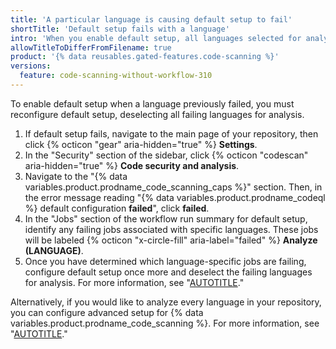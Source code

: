 ```yaml
---
title: 'A particular language is causing default setup to fail'
shortTitle: 'Default setup fails with a language'
intro: 'When you enable default setup, all languages selected for analysis must be successfully analyzed, or the configuration of default setup will fail.'
allowTitleToDifferFromFilename: true
product: '{% data reusables.gated-features.code-scanning %}'
versions:
  feature: code-scanning-without-workflow-310
---
```


To enable default setup when a language previously failed, you must reconfigure default setup, deselecting all failing languages for analysis.

1. If default setup fails, navigate to the main page of your repository, then click {% octicon "gear" aria-hidden="true" %} **Settings**.
1. In the "Security" section of the sidebar, click {% octicon "codescan" aria-hidden="true" %} **Code security and analysis**.
1. Navigate to the "{% data variables.product.prodname_code_scanning_caps %}" section. Then, in the error message reading "{% data variables.product.prodname_codeql %} default configuration **failed**", click **failed**.
1. In the "Jobs" section of the workflow run summary for default setup, identify any failing jobs associated with specific languages. These jobs will be labeled {% octicon "x-circle-fill" aria-label="failed" %} **Analyze (LANGUAGE)**.
1. Once you have determined which language-specific jobs are failing, configure default setup once more and deselect the failing languages for analysis. For more information, see "[AUTOTITLE](/code-security/code-scanning/automatically-scanning-your-code-for-vulnerabilities-and-errors/configuring-default-setup-for-code-scanning)."

  Alternatively, if you would like to analyze every language in your repository, you can configure advanced setup for {% data variables.product.prodname_code_scanning %}. For more information, see "[AUTOTITLE](/code-security/code-scanning/automatically-scanning-your-code-for-vulnerabilities-and-errors/configuring-advanced-setup-for-code-scanning)."